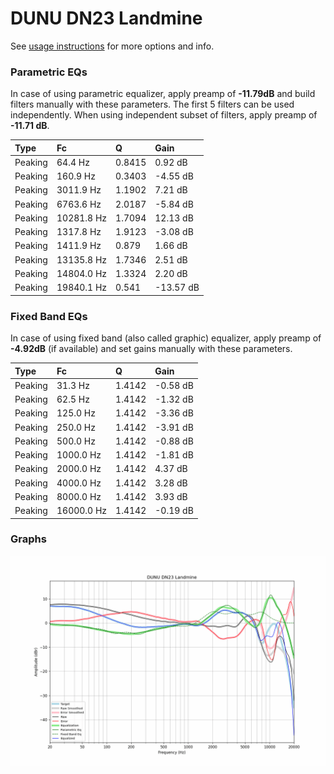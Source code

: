 # DUNU DN23 Landmine
See [usage instructions](https://github.com/jaakkopasanen/AutoEq#usage) for more options and info.

### Parametric EQs
In case of using parametric equalizer, apply preamp of **-11.79dB** and build filters manually
with these parameters. The first 5 filters can be used independently.
When using independent subset of filters, apply preamp of **-11.71 dB**.

| Type    | Fc         |      Q | Gain      |
|:--------|:-----------|:-------|:----------|
| Peaking | 64.4 Hz    | 0.8415 | 0.92 dB   |
| Peaking | 160.9 Hz   | 0.3403 | -4.55 dB  |
| Peaking | 3011.9 Hz  | 1.1902 | 7.21 dB   |
| Peaking | 6763.6 Hz  | 2.0187 | -5.84 dB  |
| Peaking | 10281.8 Hz | 1.7094 | 12.13 dB  |
| Peaking | 1317.8 Hz  | 1.9123 | -3.08 dB  |
| Peaking | 1411.9 Hz  | 0.879  | 1.66 dB   |
| Peaking | 13135.8 Hz | 1.7346 | 2.51 dB   |
| Peaking | 14804.0 Hz | 1.3324 | 2.20 dB   |
| Peaking | 19840.1 Hz | 0.541  | -13.57 dB |

### Fixed Band EQs
In case of using fixed band (also called graphic) equalizer, apply preamp of **-4.92dB**
(if available) and set gains manually with these parameters.

| Type    | Fc         |      Q | Gain     |
|:--------|:-----------|:-------|:---------|
| Peaking | 31.3 Hz    | 1.4142 | -0.58 dB |
| Peaking | 62.5 Hz    | 1.4142 | -1.32 dB |
| Peaking | 125.0 Hz   | 1.4142 | -3.36 dB |
| Peaking | 250.0 Hz   | 1.4142 | -3.91 dB |
| Peaking | 500.0 Hz   | 1.4142 | -0.88 dB |
| Peaking | 1000.0 Hz  | 1.4142 | -1.81 dB |
| Peaking | 2000.0 Hz  | 1.4142 | 4.37 dB  |
| Peaking | 4000.0 Hz  | 1.4142 | 3.28 dB  |
| Peaking | 8000.0 Hz  | 1.4142 | 3.93 dB  |
| Peaking | 16000.0 Hz | 1.4142 | -0.19 dB |

### Graphs
![](./DUNU%20DN23%20Landmine.png)